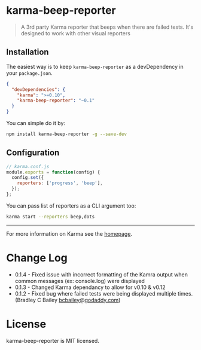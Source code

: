 # karma-beep-reporter

> A 3rd party Karma reporter that beeps when there are failed tests. It's designed to work with other visual reporters

## Installation

The easiest way is to keep `karma-beep-reporter` as a devDependency in your `package.json`.
```json
{
  "devDependencies": {
    "karma": ">=0.10",
    "karma-beep-reporter": "~0.1"
  }
}
```

You can simple do it by:
```bash
npm install karma-beep-reporter -g --save-dev
```

## Configuration
```js
// karma.conf.js
module.exports = function(config) {
  config.set({
    reporters: ['progress', 'beep'],
  });
};
```

You can pass list of reporters as a CLI argument too:
```bash
karma start --reporters beep,dots
```

----

For more information on Karma see the [homepage].

Change Log
==========
* 0.1.4 - Fixed issue with incorrect formatting of the Kamra output when common messages (ex: console.log) were displayed
* 0.1.3 - Changed Karma dependancy to allow for v0.10 & v0.12
* 0.1.2 - Fixed bug where failed tests were being displayed multiple times. (Bradley C Bailey <bcbailey@godaddy.com>)

License
=======
karma-beep-reporter is MIT licensed.


[homepage]: http://karma-runner.github.com